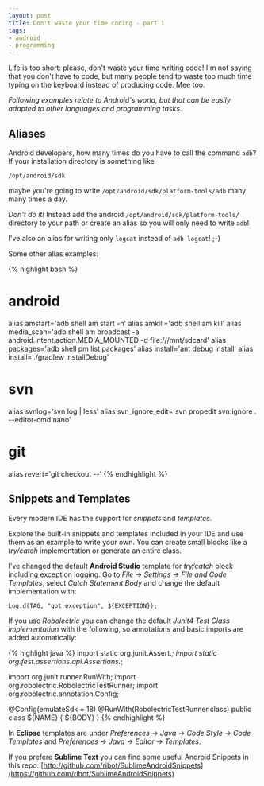 ```yaml
---
layout: post
title: Don't waste your time coding - part 1
tags:
- android
- programming
---
```


Life is too short: please, don't waste your time writing code!
I'm not saying that you don't have to code, but many people tend to waste too much time typing on the keyboard instead of producing code. Mee too.

<em>Following examples relate to Android's world, but that can be easily adapted to other languages and programming tasks.</em>

Aliases
-------

Android developers, how many times do you have to call the command `adb`? If your installation directory is something like

`/opt/android/sdk` 

maybe you're going to write `/opt/android/sdk/platform-tools/adb` many many times a day.

<em>Don't do it!</em> Instead add the android `/opt/android/sdk/platform-tools/` directory to your path or create an alias so you will only need to write `adb`!

I've also an alias for writing only `logcat` instead of `adb logcat`! ;-)

Some other alias examples:

{% highlight bash %}
# android
alias amstart='adb shell am start -n'
alias amkill='adb shell am kill'
alias media_scan='adb shell am broadcast -a android.intent.action.MEDIA_MOUNTED -d file:///mnt/sdcard'
alias packages='adb shell pm list packages'
alias install='ant debug install'
alias install='./gradlew installDebug'

# svn
alias svnlog='svn log | less'
alias svn_ignore_edit='svn propedit svn:ignore . --editor-cmd nano'

# git
alias revert='git checkout --'
{% endhighlight %}

Snippets and Templates
----------------------
Every modern IDE has the support for <em>snippets</em> and <em>templates</em>.

Explore the built-in snippets and templates included in your IDE and use them as an example to write your own. You can create small blocks like a <em>try/catch</em> implementation or generate an entire class.

I've changed the default <strong>Android Studio</strong> template for <em>try/catch</em> block including exception logging. Go to <em>File -> Settings -> File and Code Templates</em>, select <em>Catch Statement Body</em> and change the default implementation with:

`Log.d(TAG, "got exception", ${EXCEPTION});`

If you use <em>Robolectric</em> you can change the default <em>Junit4 Test Class implementation</em> with the following, so annotations and basic imports are added automatically:

{% highlight java %}
import static org.junit.Assert.*;
import static org.fest.assertions.api.Assertions.*;

import org.junit.runner.RunWith;
import org.robolectric.RobolectricTestRunner;
import org.robolectric.annotation.Config;

@Config(emulateSdk = 18)
@RunWith(RobolectricTestRunner.class)
public class ${NAME} {
  ${BODY}
}
{% endhighlight %}

In <strong>Eclipse</strong> templates are under <em>Preferences -> Java -> Code Style -> Code Templates</em> and <em>Preferences -> Java -> Editor -> Templates</em>.

If you prefere <strong>Sublime Text</strong> you can find some useful Android Snippets in this repo: [http://github.com/ribot/SublimeAndroidSnippets](https://github.com/ribot/SublimeAndroidSnippets)
